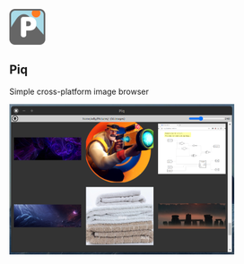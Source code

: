 ![icon](icons/icon64.png)

Piq
---

Simple cross-platform image browser

![screenshot](screenshot.png)